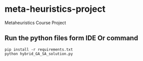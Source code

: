 # meta-heuristics-project
Metaheuristics Course Project

## Run the python files form IDE Or command
```angular2html
pip install -r requirements.txt
python hybrid_GA_SA_solution.py
```
